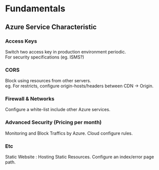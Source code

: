 # Fundamentals

## Azure Service Characteristic 

### Access Keys

Switch two access key in production environment periodic.  
For security specifications \(eg. ISMS?\)

### CORS

Block using resources from other servers.  
eg. For restricts, configure origin-hosts/headers between CDN -&gt; Origin.

### Firewall & Networks

Configure a white-list include other Azure services.

### Advanced Security \(Pricing per month\)

Monitoring and Block Traffics by Azure. Cloud configure rules.

### Etc

Static Website : Hosting Static Resources. Configure an index/error page path.

